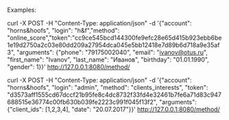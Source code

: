 Examples:

curl -X POST  -H "Content-Type: application/json" -d '{"account": "horns&hoofs", "login": "h&f","method": "online_score","token":"cc9ce545bcd144300fe9efc28e65d415b923ebb6be1e19d2750a2c03e80dd209a27954dca045e5bb12418e7d89b6d718a9e35af3",
 "arguments": {"phone": "79175002040", "email": "ivanov@otus.ru", "first_name": "Ivanov",
"last_name": "Иванов", "birthday": "01.01.1990", "gender": 1}}' http://127.0.0.1:8080/method/

curl -X POST  -H "Content-Type: application/json" -d '{"account": "horns&hoofs", "login": "admin",
"method": "clients_interests", "token":
"d3573aff1555cd67dccf21b95fe8c4dc8732f33fd4e32461b7fe6a71d83c947688515e36774c00fb630b039fe2223c991f045f13f2",
 "arguments": {"client_ids": [1,2,3,4], "date": "20.07.2017"}}' http://127.0.0.1:8080/method/




